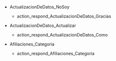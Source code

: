 * ActualizacionDeDatos_NoSoy
  - action_respond_ActualizacionDeDatos_Gracias

* ActualizacionDeDatos_Actualizar
  - action_respond_ActualizacionDeDatos_Como

* Afiliaciones_Categoria
  - action_respond_Afiliaciones_Categoria
